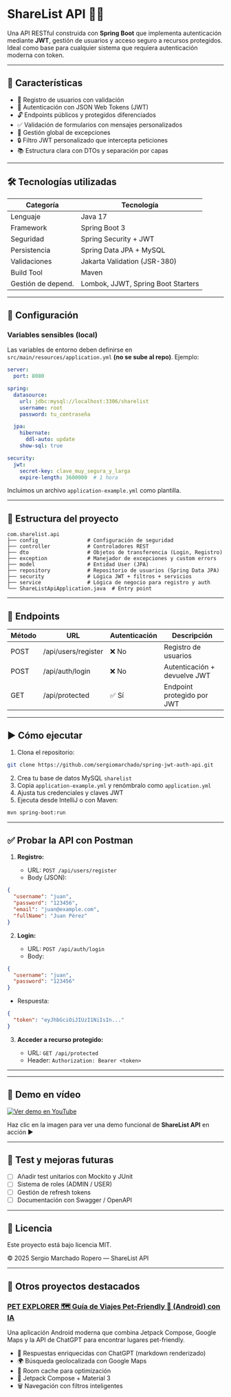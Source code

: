 # ShareList API 🛒🔐

Una API RESTful construida con **Spring Boot** que implementa autenticación mediante **JWT**, gestión de usuarios y acceso seguro a recursos protegidos. Ideal como base para cualquier sistema que requiera autenticación moderna con token.

---

## 🚀 Características

* 📆 Registro de usuarios con validación
* 🔐 Autenticación con JSON Web Tokens (JWT)
* 🔓 Endpoints públicos y protegidos diferenciados
* ✅ Validación de formularios con mensajes personalizados
* 📄 Gestión global de excepciones
* 🔒 Filtro JWT personalizado que intercepta peticiones
* 📚 Estructura clara con DTOs y separación por capas

---


## 🛠️ Tecnologías utilizadas

| Categoría          | Tecnología                         |
| ------------------ | ---------------------------------- |
| Lenguaje           | Java 17                            |
| Framework          | Spring Boot 3                      |
| Seguridad          | Spring Security + JWT              |
| Persistencia       | Spring Data JPA + MySQL            |
| Validaciones       | Jakarta Validation (JSR-380)       |
| Build Tool         | Maven                              |
| Gestión de depend. | Lombok, JJWT, Spring Boot Starters |

---

## 🔧 Configuración

### Variables sensibles (local)

Las variables de entorno deben definirse en `src/main/resources/application.yml` **(no se sube al repo)**. Ejemplo:

```yaml
server:
  port: 8080

spring:
  datasource:
    url: jdbc:mysql://localhost:3306/sharelist
    username: root
    password: tu_contraseña

  jpa:
    hibernate:
      ddl-auto: update
    show-sql: true

security:
  jwt:
    secret-key: clave_muy_segura_y_larga
    expire-length: 3600000  # 1 hora
```

Incluimos un archivo `application-example.yml` como plantilla.

---

## 📁 Estructura del proyecto

```
com.sharelist.api
├── config                # Configuración de seguridad
├── controller            # Controladores REST
├── dto                   # Objetos de transferencia (Login, Registro)
├── exception             # Manejador de excepciones y custom errors
├── model                 # Entidad User (JPA)
├── repository            # Repositorio de usuarios (Spring Data JPA)
├── security              # Lógica JWT + filtros + servicios
├── service               # Lógica de negocio para registro y auth
└── ShareListApiApplication.java  # Entry point
```

---

## 🔐 Endpoints

| Método | URL                 | Autenticación | Descripción                  |
| ------ | ------------------- | ------------- | ---------------------------- |
| POST   | /api/users/register | ❌ No          | Registro de usuarios         |
| POST   | /api/auth/login     | ❌ No          | Autenticación + devuelve JWT |
| GET    | /api/protected      | ✅ Sí          | Endpoint protegido por JWT   |

---

## ▶️ Cómo ejecutar

1. Clona el repositorio:

```bash
git clone https://github.com/sergiomarchado/spring-jwt-auth-api.git
```

2. Crea tu base de datos MySQL `sharelist`
3. Copia `application-example.yml` y renómbralo como `application.yml`
4. Ajusta tus credenciales y claves JWT
5. Ejecuta desde IntelliJ o con Maven:

```bash
mvn spring-boot:run
```

---

## ✅ Probar la API con Postman

1. **Registro:**

   * URL: `POST /api/users/register`
   * Body (JSON):

```json
{
  "username": "juan",
  "password": "123456",
  "email": "juan@example.com",
  "fullName": "Juan Pérez"
}
```

2. **Login:**

   * URL: `POST /api/auth/login`
   * Body:

```json
{
  "username": "juan",
  "password": "123456"
}
```

* Respuesta:

```json
{
  "token": "eyJhbGciOiJIUzI1NiIsIn..."
}
```

3. **Acceder a recurso protegido:**

   * URL: `GET /api/protected`
   * Header:
     `Authorization: Bearer <token>`

---

---

## 🧪 Demo en vídeo

[![Ver demo en YouTube](https://img.youtube.com/vi/vFPjKX565T4/0.jpg)](https://www.youtube.com/watch?v=vFPjKX565T4)

Haz clic en la imagen para ver una demo funcional de **ShareList API** en acción ▶️

---

## 🧰 Test y mejoras futuras

* [ ] Añadir test unitarios con Mockito y JUnit
* [ ] Sistema de roles (ADMIN / USER)
* [ ] Gestión de refresh tokens
* [ ] Documentación con Swagger / OpenAPI

---

## 📄 Licencia

Este proyecto está bajo licencia MIT.

© 2025 Sergio Marchado Ropero — ShareList API

---

## 🚀 Otros proyectos destacados

### [PET EXPLORER 🗺️ Guía de Viajes Pet-Friendly 🐶 (Android) con IA](https://github.com/sergiomarchado/GuiaDeViajes_Android_GPT)

Una aplicación Android moderna que combina Jetpack Compose, Google Maps y la API de ChatGPT para encontrar lugares pet-friendly.

* 🤖 Respuestas enriquecidas con ChatGPT (markdown renderizado)
* 🌍 Búsqueda geolocalizada con Google Maps
* 💾 Room cache para optimización
* 📱 Jetpack Compose + Material 3
* 🗑️ Navegación con filtros inteligentes
